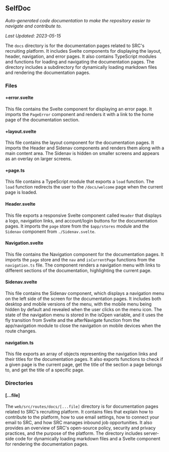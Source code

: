 <!--- START SELFDOC --->
## SelfDoc
_Auto-generated code documentation to make the repository easier to navigate and contribute to._

_Last Updated: 2023-05-15_

The `docs` directory is for the documentation pages related to SRC's recruiting platform. It includes Svelte components for displaying the layout, header, navigation, and error pages. It also contains TypeScript modules and functions for loading and navigating the documentation pages. The directory includes a subdirectory for dynamically loading markdown files and rendering the documentation pages.

### Files
#### +error.svelte
This file contains the Svelte component for displaying an error page. It imports the `PageError` component and renders it with a link to the home page of the documentation section.

#### +layout.svelte
This file contains the layout component for the documentation pages. It imports the Header and Sidenav components and renders them along with a main content area. The Sidenav is hidden on smaller screens and appears as an overlay on larger screens.

#### +page.ts
This file contains a TypeScript module that exports a `load` function. The `load` function redirects the user to the `/docs/welcome` page when the current page is loaded.

#### Header.svelte
This file exports a responsive Svelte component called `Header` that displays a logo, navigation links, and account/login buttons for the documentation pages. It imports the `page` store from the `$app/stores` module and the `Sidenav` component from `./Sidenav.svelte`.

#### Navigation.svelte
This file contains the Navigation component for the documentation pages. It imports the `page` store and the `nav` and `isCurrentPage` functions from the `navigation.ts` file. The component renders a navigation menu with links to different sections of the documentation, highlighting the current page.

#### Sidenav.svelte
This file contains the Sidenav component, which displays a navigation menu on the left side of the screen for the documentation pages. It includes both desktop and mobile versions of the menu, with the mobile menu being hidden by default and revealed when the user clicks on the menu icon. The state of the navigation menu is stored in the isOpen variable, and it uses the fly transition from Svelte and the afterNavigate function from the app/navigation module to close the navigation on mobile devices when the route changes.

#### navigation.ts
This file exports an array of objects representing the navigation links and their titles for the documentation pages. It also exports functions to check if a given page is the current page, get the title of the section a page belongs to, and get the title of a specific page.

### Directories
#### [...file]
The `web/src/routes/docs/[...file]` directory is for documentation pages related to SRC's recruiting platform. It contains files that explain how to contribute to the platform, how to use email settings, how to connect your email to SRC, and how SRC manages inbound job opportunities. It also provides an overview of SRC's open-source policy, security and privacy practices, and the purpose of the platform. The directory includes server-side code for dynamically loading markdown files and a Svelte component for rendering the documentation pages.

<!--- END SELFDOC --->